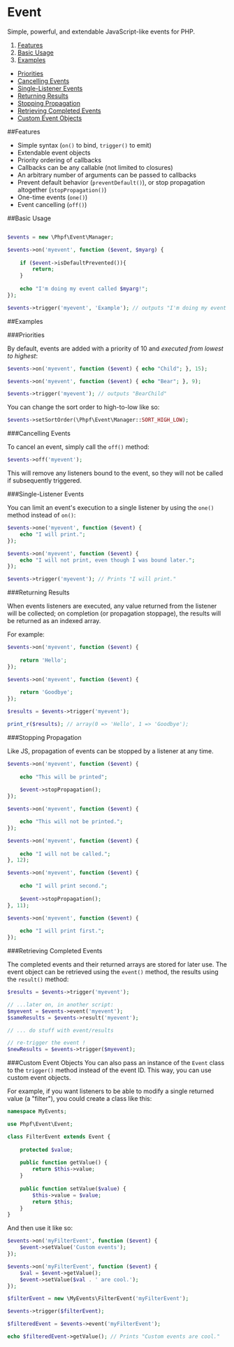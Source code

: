 Event
=====

Simple, powerful, and extendable JavaScript-like events for PHP.

 1. [Features](#features)
 2. [Basic Usage](#basic-usage)
 3. [Examples](#examples)
  * [Priorities](#priorities)
  * [Cancelling Events](#cancelling-events)
  * [Single-Listener Events](#single-listener-events)
  * [Returning Results](#returning-results)
  * [Stopping Propagation](#stopping-propagation)
  * [Retrieving Completed Events](#retrieving-completed-events)
  * [Custom Event Objects](#custom-event-objects)



##Features

 * Simple syntax (`on()` to bind, `trigger()` to emit)
 * Extendable event objects
 * Priority ordering of callbacks
 * Callbacks can be any callable (not limited to closures)
 * An arbitrary number of arguments can be passed to callbacks
 * Prevent default behavior (`preventDefault()`), or stop propagation altogether (`stopPropagation()`)
 * One-time events (`one()`)
 * Event cancelling (`off()`)

##Basic Usage

```php

$events = new \Phpf\Event\Manager;

$events->on('myevent', function ($event, $myarg) {
	
	if ($event->isDefaultPrevented()){
		return;
	}
	
	echo "I'm doing my event called $myarg!";
});

$events->trigger('myevent', 'Example'); // outputs "I'm doing my event called Example!"
```

##Examples

###Priorities

By default, events are added with a priority of 10 and _executed from lowest to highest_:
```php
$events->on('myevent', function ($event) { echo "Child"; }, 15);

$events->on('myevent', function ($event) { echo "Bear"; }, 9);

$events->trigger('myevent'); // outputs "BearChild"
```

You can change the sort order to high-to-low like so:
```php
$events->setSortOrder(\Phpf\Event\Manager::SORT_HIGH_LOW);
```

###Cancelling Events

To cancel an event, simply call the `off()` method:
```php
$events->off('myevent');
```
This will remove any listeners bound to the event, so they will not be called if subsequently triggered.

###Single-Listener Events

You can limit an event's execution to a single listener by using the `one()` method instead of `on()`:
```php
$events->one('myevent', function ($event) {
	echo "I will print.";
});

$events->on('myevent', function ($event) {
	echo "I will not print, even though I was bound later.";
});

$events->trigger('myevent'); // Prints "I will print."
```

###Returning Results

When events listeners are executed, any value returned from the listener will be collected; on completion (or propagation stoppage), the results will be returned as an indexed array.

For example:
```php
$events->on('myevent', function ($event) {
	
	return 'Hello';
});

$events->on('myevent', function ($event) {
	
	return 'Goodbye';
});

$results = $events->trigger('myevent');

print_r($results); // array(0 => 'Hello', 1 => 'Goodbye');
```

###Stopping Propagation

Like JS, propagation of events can be stopped by a listener at any time.
```php
$events->on('myevent', function ($event) {
	
	echo "This will be printed";
	
	$event->stopPropagation();
});

$events->on('myevent', function ($event) {

	echo "This will not be printed.";
});
```

```php
$events->on('myevent', function ($event) {
	
	echo "I will not be called.";
}, 12);

$events->on('myevent', function ($event) {
	
	echo "I will print second.";
	
	$event->stopPropagation();
}, 11);

$events->on('myevent', function ($event) {
	
	echo "I will print first.";
});
```

###Retrieving Completed Events

The completed events and their returned arrays are stored for later use. The event object can be retrieved using the `event()` method, the results using the `result()` method:
```php
$results = $events->trigger('myevent');

// ...later on, in another script:
$myevent = $events->event('myevent');
$sameResults = $events->result('myevent');

// ... do stuff with event/results

// re-trigger the event !
$newResults = $events->trigger($myevent);
```

###Custom Event Objects
You can also pass an instance of the `Event` class to the `trigger()` method instead of the event ID. This way, you can use custom event objects.

For example, if you want listeners to be able to modify a single returned value (a "filter"), you could create a class like this:
```php
namespace MyEvents;

use Phpf\Event\Event;

class FilterEvent extends Event {
	
	protected $value;
	
	public function getValue() {
		return $this->value;
	}
	
	public function setValue($value) {
		$this->value = $value;
		return $this;
	}
}
```
And then use it like so:
```php
$events->on('myFilterEvent', function ($event) {
	$event->setValue('Custom events');
});

$events->on('myFilterEvent', function ($event) {
	$val = $event->getValue();
	$event->setValue($val . ' are cool.');
});

$filterEvent = new \MyEvents\FilterEvent('myFilterEvent');

$events->trigger($filterEvent);

$filteredEvent = $events->event('myFilterEvent');

echo $filteredEvent->getValue(); // Prints "Custom events are cool."
```
